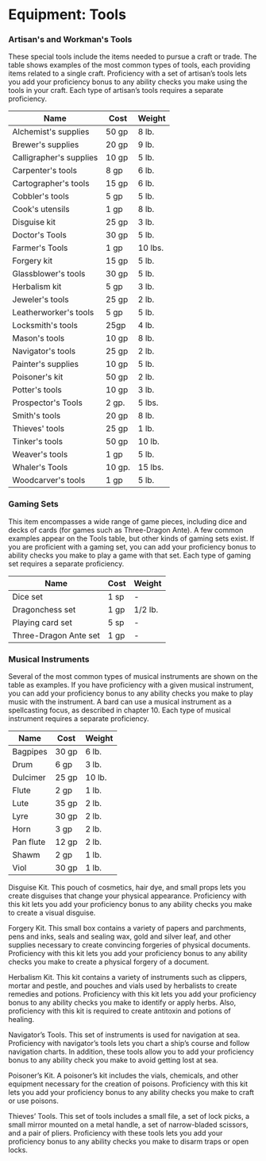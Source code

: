 # Equipment: Tools

### Artisan's and Workman's Tools
These special tools include the items needed to pursue a craft or trade. The table shows examples of the most common types of tools, each providing items related to a single craft. Proficiency with a set of artisan’s tools lets you add your proficiency bonus to any ability checks you make using the tools in your craft. Each type of artisan’s tools requires a separate proficiency.

Name | Cost | Weight
---- | ---- | ------
Alchemist's supplies | 50 gp | 8 lb.
Brewer's supplies | 20 gp | 9 lb.
Calligrapher's supplies | 10 gp | 5 lb.
Carpenter's tools | 8 gp | 6 lb.
Cartographer's tools | 15 gp | 6 lb.
Cobbler's tools | 5 gp | 5 lb.
Cook's utensils | 1 gp | 8 lb.
Disguise kit | 25 gp | 3 lb.
Doctor's Tools | 30 gp | 5 lb.
Farmer's Tools | 1 gp | 10 lbs.
Forgery kit | 15 gp | 5 lb.
Glassblower's tools | 30 gp | 5 lb.
Herbalism kit | 5 gp | 3 lb.
Jeweler's tools | 25 gp | 2 lb.
Leatherworker's tools | 5 gp | 5 lb.
Locksmith's tools | 25gp | 4 lb.
Mason's tools | 10 gp | 8 lb.
Navigator's tools | 25 gp | 2 lb.
Painter's supplies | 10 gp | 5 lb.
Poisoner's kit | 50 gp | 2 lb.
Potter's tools | 10 gp | 3 lb.
Prospector's Tools | 2 gp. | 5 lbs.
Smith's tools | 20 gp | 8 lb.
Thieves' tools | 25 gp | 1 lb.
Tinker's tools | 50 gp | 10 lb.
Weaver's tools | 1 gp | 5 lb.
Whaler's Tools | 10 gp. | 15 lbs.
Woodcarver's tools | 1 gp | 5 lb.

### Gaming Sets
This item encompasses a wide range of game pieces, including dice and decks of cards (for games such as Three-Dragon Ante). A few common examples appear on the Tools table, but other kinds of gaming sets exist. If you are proficient with a gaming set, you can add your proficiency bonus to ability checks you make to play a game with that set. Each type of gaming set requires a separate proficiency.

Name | Cost | Weight
---- | ---- | ------
Dice set | 1 sp | -
Dragonchess set | 1 gp | 1/2 lb.
Playing card set | 5 sp | -
Three-Dragon Ante set | 1 gp | -

### Musical Instruments
Several of the most common types of musical instruments are shown on the table as examples. If you have proficiency with a given musical instrument, you can add your proficiency bonus to any ability checks you make to play music with the instrument. A bard can use a musical instrument as a spellcasting focus, as described in chapter 10. Each type of musical instrument requires a separate proficiency.

Name | Cost | Weight
---- | ---- | ------
Bagpipes | 30 gp | 6 lb.
Drum | 6 gp | 3 lb.
Dulcimer | 25 gp | 10 lb.
Flute | 2 gp | 1 lb.
Lute | 35 gp | 2 lb.
Lyre | 30 gp | 2 lb.
Horn | 3 gp | 2 lb.
Pan flute | 12 gp | 2 lb.
Shawm | 2 gp | 1 lb.
Viol | 30 gp | 1 lb.

Disguise Kit. This pouch of cosmetics, hair dye, and small props lets you create disguises that change your physical appearance. Proficiency with this kit lets you add your proficiency bonus to any ability checks you make to create a visual disguise.

Forgery Kit. This small box contains a variety of papers and parchments, pens and inks, seals and sealing wax, gold and silver leaf, and other supplies necessary to create convincing forgeries of physical documents. Proficiency with this kit lets you add your proficiency bonus to any ability checks you make to create a physical forgery of a document.

Herbalism Kit. This kit contains a variety of instruments such as clippers, mortar and pestle, and pouches and vials used by herbalists to create remedies and potions. Proficiency with this kit lets you add your proficiency bonus to any ability checks you make to identify or apply herbs. Also, proficiency with this kit is required to create antitoxin and potions of healing.

Navigator’s Tools. This set of instruments is used for navigation at sea. Proficiency with navigator’s tools lets you chart a ship’s course and follow navigation charts. In addition, these tools allow you to add your proficiency bonus to any ability check you make to avoid getting lost at sea.

Poisoner’s Kit. A poisoner’s kit includes the vials, chemicals, and other equipment necessary for the creation of poisons. Proficiency with this kit lets you add your proficiency bonus to any ability checks you make to craft or use poisons.

Thieves’ Tools. This set of tools includes a small file, a set of lock picks, a small mirror mounted on a metal handle, a set of narrow-bladed scissors, and a pair of pliers. Proficiency with these tools lets you add your proficiency bonus to any ability checks you make to disarm traps or open locks.

